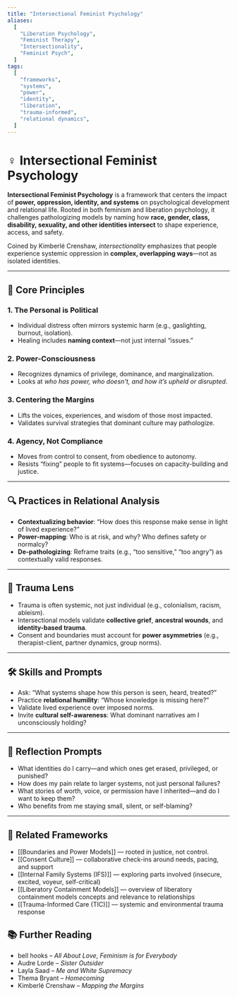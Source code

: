 ```yaml
---
title: "Intersectional Feminist Psychology"
aliases:
  [
    "Liberation Psychology",
    "Feminist Therapy",
    "Intersectionality",
    "Feminist Psych",
  ]
tags:
  [
    "frameworks",
    "systems",
    "power",
    "identity",
    "liberation",
    "trauma-informed",
    "relational dynamics",
  ]
---
```


<!-- @format -->

# ♀️ Intersectional Feminist Psychology

**Intersectional Feminist Psychology** is a framework that centers the impact of **power, oppression, identity, and systems** on psychological development and relational life. Rooted in both feminism and liberation psychology, it challenges pathologizing models by naming how **race, gender, class, disability, sexuality, and other identities intersect** to shape experience, access, and safety.

Coined by Kimberlé Crenshaw, _intersectionality_ emphasizes that people experience systemic oppression in **complex, overlapping ways**—not as isolated identities.

---

## 🧠 Core Principles

### 1. **The Personal is Political**

- Individual distress often mirrors systemic harm (e.g., gaslighting, burnout, isolation).
- Healing includes **naming context**—not just internal “issues.”

### 2. **Power-Consciousness**

- Recognizes dynamics of privilege, dominance, and marginalization.
- Looks at _who has power, who doesn't, and how it’s upheld or disrupted_.

### 3. **Centering the Margins**

- Lifts the voices, experiences, and wisdom of those most impacted.
- Validates survival strategies that dominant culture may pathologize.

### 4. **Agency, Not Compliance**

- Moves from control to consent, from obedience to autonomy.
- Resists “fixing” people to fit systems—focuses on capacity-building and justice.

---

## 🔍 Practices in Relational Analysis

- **Contextualizing behavior**: “How does this response make sense in light of lived experience?”
- **Power-mapping**: Who is at risk, and why? Who defines safety or normalcy?
- **De-pathologizing**: Reframe traits (e.g., “too sensitive,” “too angry”) as contextually valid responses.

---

## 🧠 Trauma Lens

- Trauma is often systemic, not just individual (e.g., colonialism, racism, ableism).
- Intersectional models validate **collective grief**, **ancestral wounds**, and **identity-based trauma**.
- Consent and boundaries must account for **power asymmetries** (e.g., therapist-client, partner dynamics, group norms).

---

## 🛠 Skills and Prompts

- Ask: “What systems shape how this person is seen, heard, treated?”
- Practice **relational humility**: “Whose knowledge is missing here?”
- Validate lived experience over imposed norms.
- Invite **cultural self-awareness**: What dominant narratives am I unconsciously holding?

---

## 💬 Reflection Prompts

- What identities do I carry—and which ones get erased, privileged, or punished?
- How does my pain relate to larger systems, not just personal failures?
- What stories of worth, voice, or permission have I inherited—and do I want to keep them?
- Who benefits from me staying small, silent, or self-blaming?

---

## 🔗 Related Frameworks

- [[Boundaries and Power Models]] — rooted in justice, not control.
- [[Consent Culture]] — collaborative check-ins around needs, pacing, and support
- [[Internal Family Systems (IFS)]] — exploring parts involved (insecure, excited, voyeur, self-critical)
- [[Liberatory Containment Models]] — overview of liberatory containment models concepts and relevance to relationships
- [[Trauma-Informed Care (TIC)]] — systemic and environmental trauma response

## 📚 Further Reading

- bell hooks – _All About Love_, _Feminism is for Everybody_
- Audre Lorde – _Sister Outsider_
- Layla Saad – _Me and White Supremacy_
- Thema Bryant – _Homecoming_
- Kimberlé Crenshaw – _Mapping the Margins_
